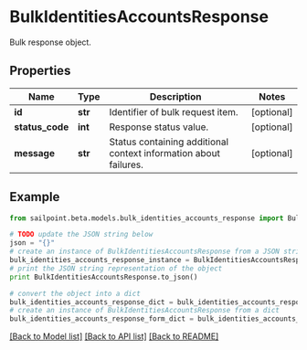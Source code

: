# BulkIdentitiesAccountsResponse

Bulk response object.

## Properties
Name | Type | Description | Notes
------------ | ------------- | ------------- | -------------
**id** | **str** | Identifier of bulk request item. | [optional] 
**status_code** | **int** | Response status value. | [optional] 
**message** | **str** | Status containing additional context information about failures. | [optional] 

## Example

```python
from sailpoint.beta.models.bulk_identities_accounts_response import BulkIdentitiesAccountsResponse

# TODO update the JSON string below
json = "{}"
# create an instance of BulkIdentitiesAccountsResponse from a JSON string
bulk_identities_accounts_response_instance = BulkIdentitiesAccountsResponse.from_json(json)
# print the JSON string representation of the object
print BulkIdentitiesAccountsResponse.to_json()

# convert the object into a dict
bulk_identities_accounts_response_dict = bulk_identities_accounts_response_instance.to_dict()
# create an instance of BulkIdentitiesAccountsResponse from a dict
bulk_identities_accounts_response_form_dict = bulk_identities_accounts_response.from_dict(bulk_identities_accounts_response_dict)
```
[[Back to Model list]](../README.md#documentation-for-models) [[Back to API list]](../README.md#documentation-for-api-endpoints) [[Back to README]](../README.md)


